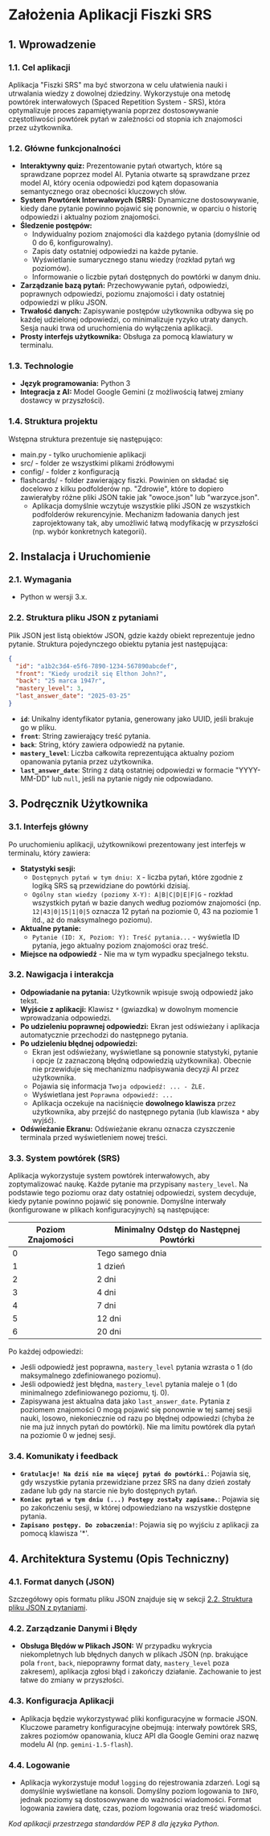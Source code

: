 # Założenia Aplikacji Fiszki SRS

## 1. Wprowadzenie

### 1.1. Cel aplikacji

Aplikacja "Fiszki SRS" ma być stworzona w celu ułatwienia nauki i utrwalania wiedzy z dowolnej dziedziny. Wykorzystuje ona metodę powtórek interwałowych (Spaced Repetition System - SRS), która optymalizuje proces zapamiętywania poprzez dostosowywanie częstotliwości powtórek pytań w zależności od stopnia ich znajomości przez użytkownika.

### 1.2. Główne funkcjonalności

*   **Interaktywny quiz:** Prezentowanie pytań otwartych, które są sprawdzane poprzez model AI. Pytania otwarte są sprawdzane przez model AI, który ocenia odpowiedzi pod kątem dopasowania semantycznego oraz obecności kluczowych słów.
*   **System Powtórek Interwałowych (SRS):** Dynamiczne dostosowywanie, kiedy dane pytanie powinno pojawić się ponownie, w oparciu o historię odpowiedzi i aktualny poziom znajomości.
*   **Śledzenie postępów:**
    *   Indywidualny poziom znajomości dla każdego pytania (domyślnie od 0 do 6, konfigurowalny).
    *   Zapis daty ostatniej odpowiedzi na każde pytanie.
    *   Wyświetlanie sumarycznego stanu wiedzy (rozkład pytań wg poziomów).
    *   Informowanie o liczbie pytań dostępnych do powtórki w danym dniu.
*   **Zarządzanie bazą pytań:** Przechowywanie pytań, odpowiedzi, poprawnych odpowiedzi, poziomu znajomości i daty ostatniej odpowiedzi w pliku JSON.
*   **Trwałość danych:** Zapisywanie postępów użytkownika odbywa się po każdej udzielonej odpowiedzi, co minimalizuje ryzyko utraty danych. Sesja nauki trwa od uruchomienia do wyłączenia aplikacji.
*   **Prosty interfejs użytkownika:** Obsługa za pomocą klawiatury w terminalu.

### 1.3. Technologie

*   **Język programowania:** Python 3
*   **Integracja z AI:** Model Google Gemini (z możliwością łatwej zmiany dostawcy w przyszłości).

### 1.4. Struktura projektu

Wstępna struktura prezentuje się następująco:

*   main.py - tylko uruchomienie aplikacji
*   src/ - folder ze wszystkimi plikami źródłowymi
*   config/ - folder z konfiguracją
*   flashcards/ - folder zawierający fiszki. Powinien on składać się docelowo z kilku podfolderów np. "Zdrowie", które to dopiero zawierałyby różne pliki JSON takie jak "owoce.json" lub "warzyce.json".
    *   Aplikacja domyślnie wczytuje wszystkie pliki JSON ze wszystkich podfolderów rekurencyjnie. Mechanizm ładowania danych jest zaprojektowany tak, aby umożliwić łatwą modyfikację w przyszłości (np. wybór konkretnych kategorii).

## 2. Instalacja i Uruchomienie

### 2.1. Wymagania

*   Python w wersji 3.x.

### 2.2. Struktura pliku JSON z pytaniami

Plik JSON jest listą obiektów JSON, gdzie każdy obiekt reprezentuje jedno pytanie. Struktura pojedynczego obiektu pytania jest następująca:

```json
{
  "id": "a1b2c3d4-e5f6-7890-1234-567890abcdef",
  "front": "Kiedy urodził się Elthon John?",
  "back": "25 marca 1947r",
  "mastery_level": 3,
  "last_answer_date": "2025-03-25"
}
```

*   **`id`**: Unikalny identyfikator pytania, generowany jako UUID, jeśli brakuje go w pliku.
*   **`front`**: String zawierający treść pytania.
*   **`back`**: String, który zawiera odpowiedź na pytanie.
*   **`mastery_level`**: Liczba całkowita reprezentująca aktualny poziom opanowania pytania przez użytkownika.
*   **`last_answer_date`**: String z datą ostatniej odpowiedzi w formacie "YYYY-MM-DD" lub `null`, jeśli na pytanie nigdy nie odpowiadano.

## 3. Podręcznik Użytkownika

### 3.1. Interfejs główny

Po uruchomieniu aplikacji, użytkownikowi prezentowany jest interfejs w terminalu, który zawiera:

*   **Statystyki sesji:**
    *   `Dostępnych pytań w tym dniu: X` - liczba pytań, które zgodnie z logiką SRS są przewidziane do powtórki dzisiaj.
    *   `Ogólny stan wiedzy (poziomy X-Y): A|B|C|D|E|F|G` - rozkład wszystkich pytań w bazie danych według poziomów znajomości (np. `12|43|0|15|1|0|5` oznacza 12 pytań na poziomie 0, 43 na poziomie 1 itd., aż do maksymalnego poziomu).
*   **Aktualne pytanie:**
    *   `Pytanie (ID: X, Poziom: Y): Treść pytania...` - wyświetla ID pytania, jego aktualny poziom znajomości oraz treść.
*   **Miejsce na odpowiedź** - Nie ma w tym wypadku specjalnego tekstu.

### 3.2. Nawigacja i interakcja

*   **Odpowiadanie na pytania:** Użytkownik wpisuje swoją odpowiedź jako tekst.
*   **Wyjście z aplikacji:** Klawisz `*` (gwiazdka) w dowolnym momencie wprowadzania odpowiedzi.
*   **Po udzieleniu poprawnej odpowiedzi:** Ekran jest odświeżany i aplikacja automatycznie przechodzi do następnego pytania.
*   **Po udzieleniu błędnej odpowiedzi:**
    *   Ekran jest odświeżany, wyświetlane są ponownie statystyki, pytanie i opcje (z zaznaczoną błędną odpowiedzią użytkownika). Obecnie nie przewiduje się mechanizmu nadpisywania decyzji AI przez użytkownika.
    *   Pojawia się informacja `Twoja odpowiedź: ... - ŹLE.`
    *   Wyświetlana jest `Poprawna odpowiedź: ...`
    *   Aplikacja oczekuje na naciśnięcie **dowolnego klawisza** przez użytkownika, aby przejść do następnego pytania (lub klawisza `*` aby wyjść).
*   **Odświeżanie Ekranu:** Odświeżanie ekranu oznacza czyszczenie terminala przed wyświetleniem nowej treści.

### 3.3. System powtórek (SRS)
Aplikacja wykorzystuje system powtórek interwałowych, aby zoptymalizować naukę. Każde pytanie ma przypisany `mastery_level`. Na podstawie tego poziomu oraz daty ostatniej odpowiedzi, system decyduje, kiedy pytanie powinno pojawić się ponownie. Domyślne interwały (konfigurowane w plikach konfiguracyjnych) są następujące:

| Poziom Znajomości | Minimalny Odstęp do Następnej Powtórki |
|--------------------|----------------------------------------|
| 0                  | Tego samego dnia                       |
| 1                  | 1 dzień                                |
| 2                  | 2 dni                                  |
| 3                  | 4 dni                                  |
| 4                  | 7 dni                                  |
| 5                  | 12 dni                                 |
| 6                  | 20 dni                                 |

Po każdej odpowiedzi:

*   Jeśli odpowiedź jest poprawna, `mastery_level` pytania wzrasta o 1 (do maksymalnego zdefiniowanego poziomu).
*   Jeśli odpowiedź jest błędna, `mastery_level` pytania maleje o 1 (do minimalnego zdefiniowanego poziomu, tj. 0).
*   Zapisywana jest aktualna data jako `last_answer_date`.
Pytania z poziomem znajomości 0 mogą pojawić się ponownie w tej samej sesji nauki, losowo, niekoniecznie od razu po błędnej odpowiedzi (chyba że nie ma już innych pytań do powtórki). Nie ma limitu powtórek dla pytań na poziomie 0 w jednej sesji.

### 3.4. Komunikaty i feedback
*   **`Gratulacje! Na dziś nie ma więcej pytań do powtórki.`**: Pojawia się, gdy wszystkie pytania przewidziane przez SRS na dany dzień zostały zadane lub gdy na starcie nie było dostępnych pytań.
*   **`Koniec pytań w tym dniu (...) Postępy zostały zapisane.`**: Pojawia się po zakończeniu sesji, w której odpowiedziano na wszystkie dostępne pytania.
*   **`Zapisano postępy. Do zobaczenia!`**: Pojawia się po wyjściu z aplikacji za pomocą klawisza '*'.

## 4. Architektura Systemu (Opis Techniczny)

### 4.1. Format danych (JSON)

Szczegółowy opis formatu pliku JSON znajduje się w sekcji [2.2. Struktura pliku JSON z pytaniami](#22-struktura-pliku-json-z-pytaniami).

### 4.2. Zarządzanie Danymi i Błędy

*   **Obsługa Błędów w Plikach JSON:** W przypadku wykrycia niekompletnych lub błędnych danych w plikach JSON (np. brakujące pola `front`, `back`, niepoprawny format daty, `mastery_level` poza zakresem), aplikacja zgłosi błąd i zakończy działanie. Zachowanie to jest łatwe do zmiany w przyszłości.

### 4.3. Konfiguracja Aplikacji

*   Aplikacja będzie wykorzystywać pliki konfiguracyjne w formacie JSON. Kluczowe parametry konfiguracyjne obejmują: interwały powtórek SRS, zakres poziomów opanowania, klucz API dla Google Gemini oraz nazwę modelu AI (np. `gemini-1.5-flash`).

### 4.4. Logowanie

*   Aplikacja wykorzystuje moduł `logging` do rejestrowania zdarzeń. Logi są domyślnie wyświetlane na konsoli. Domyślny poziom logowania to `INFO`, jednak poziomy są dostosowywane do ważności wiadomości. Format logowania zawiera datę, czas, poziom logowania oraz treść wiadomości.

*Kod aplikacji przestrzega standardów PEP 8 dla języka Python.*